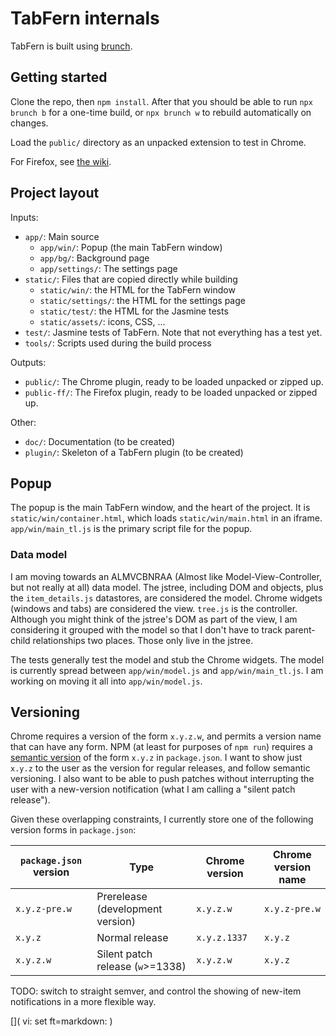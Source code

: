# TabFern internals

TabFern is built using [brunch](https://brunch.io/).

## Getting started

Clone the repo, then `npm install`.  After that you should be able to
run `npx brunch b` for a one-time build, or `npx brunch w` to rebuild
automatically on changes.

Load the `public/` directory as an unpacked extension to test in Chrome.

For Firefox, see
[the wiki](https://github.com/cxw42/TabFern/wiki/Developing-on-Firefox).

## Project layout

Inputs:

 - `app/`: Main source
   - `app/win/`: Popup (the main TabFern window)
   - `app/bg/`: Background page
   - `app/settings/`: The settings page
 - `static/`: Files that are copied directly while building
   - `static/win/`: the HTML for the TabFern window
   - `static/settings/`: the HTML for the settings page
   - `static/test/`: the HTML for the Jasmine tests
   - `static/assets/`: icons, CSS, ...
 - `test/`: Jasmine tests of TabFern.  Note that not everything has a test yet.
 - `tools/`: Scripts used during the build process

Outputs:

 - `public/`: The Chrome plugin, ready to be loaded unpacked or zipped up.
 - `public-ff/`: The Firefox plugin, ready to be loaded unpacked or zipped up.

Other:

 - `doc/`: Documentation (to be created)
 - `plugin/`: Skeleton of a TabFern plugin (to be created)

## Popup

The popup is the main TabFern window, and the heart of the project.  It is
`static/win/container.html`, which loads `static/win/main.html` in an iframe.
`app/win/main_tl.js` is the primary script file for the popup.

### Data model

I am moving towards an ALMVCBNRAA (Almost like Model-View-Controller, but not
really at all) data model.  The jstree, including DOM and objects, plus the
`item_details.js` datastores, are considered the model.  Chrome widgets
(windows and tabs) are considered the view.  `tree.js` is the controller.
Although you might think of the jstree's DOM as part of the view, I am
considering it grouped with the model so that I don't have to track
parent-child relationships two places.  Those only live in the jstree.

The tests generally test the model and stub the Chrome widgets.  The model
is currently spread between `app/win/model.js` and `app/win/main_tl.js`.
I am working on moving it all into `app/win/model.js`.

## Versioning

Chrome requires a version of the form `x.y.z.w`, and permits a version name
that can have any form.  NPM (at least for purposes of `npm run`) requires
a [semantic version](https://semver.org) of the form `x.y.z` in `package.json`.
I want to show just `x.y.z` to the user as the version for regular releases,
and follow semantic versioning.  I also want to be able to push patches
without interrupting the user with a new-version notification
(what I am calling a "silent patch release").

Given these overlapping constraints, I currently store one of the following
version forms in `package.json`:

| `package.json` version | Type | Chrome version | Chrome version name |
| ---------------------- | ---- | -------------- | ------------------- |
| `x.y.z-pre.w` | Prerelease (development version) | `x.y.z.w` | `x.y.z-pre.w` |
| `x.y.z` | Normal release | `x.y.z.1337` | `x.y.z` |
| `x.y.z.w` | Silent patch release (`w`>=1338) | `x.y.z.w` | `x.y.z` |

TODO: switch to straight semver, and control the showing of new-item
notifications in a more flexible way.

[]( vi: set ft=markdown: )
